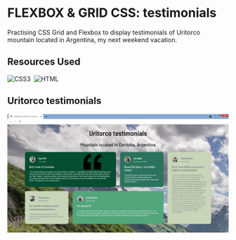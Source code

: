 # FLEXBOX & GRID CSS: testimonials
Practising CSS Grid and Flexbox to display testimonials of Uritorco mountain located in Argentina, my next weekend vacation.

## Resources Used
![CSS3](https://img.shields.io/badge/CSS3-00599C?style=for-the-badge&logo=CSS3&logoColor=white)&nbsp; 
![HTML](https://img.shields.io/badge/HTML5-E34F26?style=for-the-badge&logo=html5&logoColor=white)&nbsp;

## Uritorco testimonials

![Uritorco_testimonials](images/Uritorco_testimonials.jpg)&nbsp;